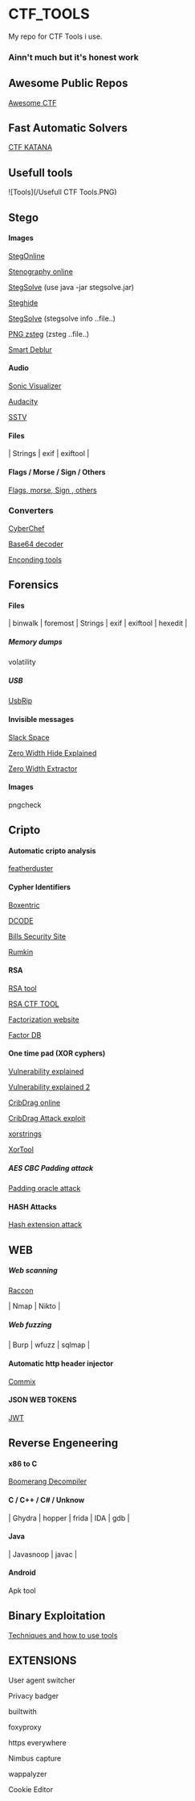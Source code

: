 # CTF_TOOLS
My repo for CTF Tools i use. 
### Ainn't much but it's honest work

## Awesome Public Repos
[Awesome CTF](https://github.com/apsdehal/awesome-ctf)

## Fast Automatic Solvers
[CTF KATANA](https://github.com/JohnHammond/ctf-katana)

## Usefull tools

![Tools](/Usefull CTF Tools.PNG)

## Stego
#### Images
[StegOnline](https://stegonline.georgeom.net/upload)

[Stenography online](https://stylesuxx.github.io/steganography/)

[StegSolve](/stegsolve.jar)
(use java -jar stegsolve.jar)

[Steghide](https://github.com/StefanoDeVuono/steghide)

[StegSolve](www.caesum.com/handbook/Stegsolve.jar)
(stegsolve info ..file..)

[PNG zsteg](https://github.com/zed-0xff/zsteg/)
(zsteg ..file..)

[Smart Deblur](https://github.com/Y-Vladimir/SmartDeblur)

#### Audio
[Sonic Visualizer](https://www.sonicvisualiser.org/)

[Audacity](https://www.audacityteam.org/)

[SSTV](https://ourcodeworld.com/articles/read/956/how-to-convert-decode-a-slow-scan-television-transmissions-sstv-audio-file-to-images-using-qsstv-in-ubuntu-18-04)

#### Files
| Strings | exif | exiftool |

#### Flags / Morse / Sign / Others

[Flags, morse, Sign , others](/flags.pdf)

### Converters 
[CyberChef](https://gchq.github.io/CyberChef/)

[Base64 decoder](https://www.base64decode.org/)

[Enconding tools](https://encoding.tools/)

## Forensics
#### Files
| binwalk | foremost | Strings | exif | exiftool | hexedit |
##### Memory dumps
volatility
##### USB
[UsbRip](https://github.com/snovvcrash/usbrip)
#### Invisible messages
[Slack Space](https://techcyberz.wordpress.com/2014/01/30/hiding-data-slack-space-on-linux/)

[Zero Width Hide Explained](https://hackaday.com/2018/04/15/hide-secret-messages-in-plain-sight-with-zero-width-characters/)

[Zero Width Extractor](https://github.com/vedhavyas/zwfp)

#### Images
pngcheck

## Cripto
#### Automatic cripto analysis
[featherduster](https://github.com/nccgroup/featherduster)

#### Cypher Identifiers
[Boxentric](https://www.boxentriq.com/code-breaking/cipher-identifier)

[DCODE](https://www.dcode.fr/xor-cipher)

[Bills Security Site](https://asecuritysite.com/)

[Rumkin](http://rumkin.com/tools/cipher/)

#### RSA
[RSA tool](https://github.com/ius/rsatool)

[RSA CTF TOOL](https://github.com/Ganapati/RsaCtfTool)

[Factorization website](https://www.alpertron.com.ar/ECM.HTM)

[Factor DB](http://www.factordb.com/index.php?)

#### One time pad (XOR cyphers)
[Vulnerability explained](https://medium.com/@thuiya/reused-key-vulnerability-in-one-time-pad-for-ctf-9e1fc04015c)

[Vulnerability explained 2](https://travisdazell.blogspot.com/2012/11/many-time-pad-attack-crib-drag.html)

[CribDrag online](https://toolbox.lotusfa.com/crib_drag/)

[CribDrag Attack exploit](https://github.com/SpiderLabs/cribdrag)

[xorstrings](/cripto/xorstrings.py)

[XorTool](https://github.com/hellman/xortool)

##### AES CBC Padding attack
[Padding oracle attack](https://github.com/mpgn/Padding-oracle-attack)

#### HASH Attacks
[Hash extension attack](https://github.com/iagox86/hash_extender)

## WEB
##### Web scanning
[Raccon](https://github.com/evyatarmeged/Raccoon)

| Nmap | Nikto |
##### Web fuzzing
| Burp | wfuzz | sqlmap |
#### Automatic http header injector
[Commix](https://github.com/commixproject/commix)

#### JSON WEB TOKENS
[JWT](https://jwt.io/)


## Reverse Engeneering
#### x86 to C
[Boomerang Decompiler](https://github.com/BoomerangDecompiler/boomerang)

#### C / C++ / C# / Unknow
| Ghydra | hopper | frida | IDA | gdb |

#### Java
| Javasnoop | javac |

#### Android
Apk tool

## Binary Exploitation
[Techniques and how to use tools](https://github.com/OpenToAllCTF/Tips)

## EXTENSIONS
User agent switcher

Privacy badger

builtwith

foxyproxy

https everywhere

Nimbus capture

wappalyzer

Cookie Editor
